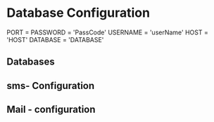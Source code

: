 #   Database Configuration

PORT = 
PASSWORD = 'PassCode'
USERNAME = 'userName'
HOST = 'HOST'
DATABASE = 'DATABASE'

##   Databases

## sms- Configuration

## Mail - configuration
